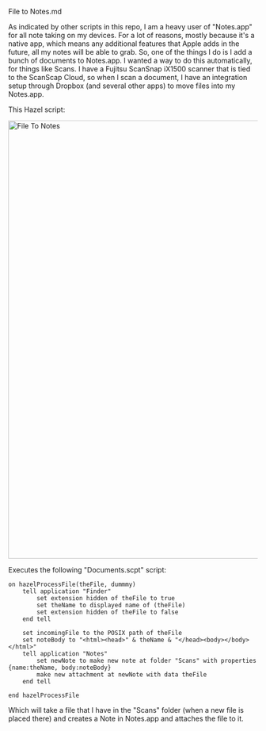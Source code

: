 File to Notes.md

As indicated by other scripts in this repo, I am a heavy user of "Notes.app" for all note taking on my devices.  For a lot of reasons, mostly because it's a native app, which means any additional features that Apple adds in the future, all my notes will be able to grab.  So, one of the things I do is I add a bunch of documents to Notes.app.  I wanted a way to do this automatically, for things like Scans.  I have a Fujitsu ScanSnap iX1500 scanner that is tied to the ScanScap Cloud, so when I scan a document, I have an integration setup through Dropbox (and several other apps) to move files into my Notes.app.

This Hazel script:

<img width="884" alt="File To Notes" src="https://user-images.githubusercontent.com/2027717/232879065-13e6fb05-ce5e-4b81-9769-d11f19223502.png">


Executes the following "Documents.scpt" script:

```
on hazelProcessFile(theFile, dummmy)
	tell application "Finder"
		set extension hidden of theFile to true
		set theName to displayed name of (theFile)
		set extension hidden of theFile to false
	end tell
	
	set incomingFile to the POSIX path of theFile
	set noteBody to "<html><head>" & theName & "</head><body></body></html>"
	tell application "Notes"
		set newNote to make new note at folder "Scans" with properties {name:theName, body:noteBody}
		make new attachment at newNote with data theFile
	end tell
	
end hazelProcessFile
```

Which will take a file that I have in the "Scans" folder (when a new file is placed there) and creates a Note in Notes.app and attaches the file to it.
